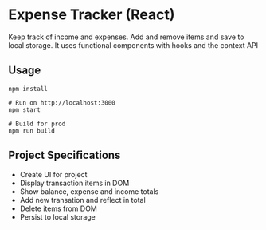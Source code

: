 # Expense Tracker (React)
Keep track of income and expenses. Add and remove items and save to local storage.
It uses functional components with hooks and the context API

## Usage
```
npm install

# Run on http://localhost:3000
npm start

# Build for prod
npm run build
```

## Project Specifications

- Create UI for project
- Display transaction items in DOM
- Show balance, expense and income totals
- Add new transation and reflect in total
- Delete items from DOM
- Persist to local storage
